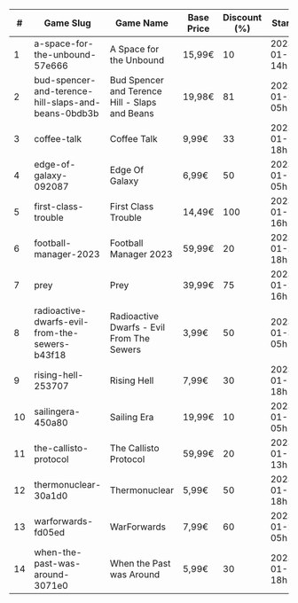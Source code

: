 |#|Game Slug|Game Name|Base Price|Discount (%)|Starts|Ends|
|---|---|---|---|---|---|---|
|1|a-space-for-the-unbound-57e666|A Space for the Unbound|15,99€|10|2023-01-19 14h|2023-01-26 14h|
|2|bud-spencer-and-terence-hill-slaps-and-beans-0bdb3b|Bud Spencer and Terence Hill - Slaps and Beans|19,98€|81|2023-01-27 05h|2023-02-12 05h|
|3|coffee-talk|Coffee Talk|9,99€|33|2023-01-17 18h|2023-01-24 18h|
|4|edge-of-galaxy-092087|Edge Of Galaxy|6,99€|50|2023-01-10 05h|2023-01-17 05h|
|5|first-class-trouble|First Class Trouble|14,49€|100|2023-01-12 16h|2023-01-19 16h|
|6|football-manager-2023|Football Manager 2023|59,99€|20|2023-01-26 18h|2023-02-02 18h|
|7|prey|Prey|39,99€|75|2023-01-24 16h|2023-01-31 16h|
|8|radioactive-dwarfs-evil-from-the-sewers-b43f18|Radioactive Dwarfs - Evil From The Sewers|3,99€|50|2023-01-31 05h|2023-02-07 05h|
|9|rising-hell-253707|Rising Hell|7,99€|30|2023-01-17 18h|2023-01-24 18h|
|10|sailingera-450a80|Sailing Era|19,99€|10|2023-01-12 05h|2023-01-19 05h|
|11|the-callisto-protocol|The Callisto Protocol|59,99€|20|2023-01-12 13h|2023-01-19 13h|
|12|thermonuclear-30a1d0|Thermonuclear|5,99€|50|2023-01-17 18h|2023-01-24 18h|
|13|warforwards-fd05ed|WarForwards|7,99€|60|2023-01-24 05h|2023-01-31 05h|
|14|when-the-past-was-around-3071e0|When the Past was Around|5,99€|30|2023-01-18 18h|2023-01-24 18h|
